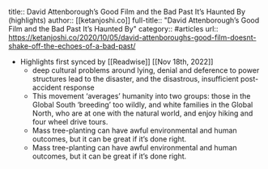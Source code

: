 title:: David Attenborough’s Good Film and the Bad Past It’s Haunted By (highlights)
author:: [[ketanjoshi.co]]
full-title:: "David Attenborough’s Good Film and the Bad Past It’s Haunted By"
category:: #articles
url:: https://ketanjoshi.co/2020/10/05/david-attenboroughs-good-film-doesnt-shake-off-the-echoes-of-a-bad-past/

- Highlights first synced by [[Readwise]] [[Nov 18th, 2022]]
	- deep cultural problems around lying, denial and deference to power structures lead to the disaster, and the disastrous, insufficient post-accident response
	- This movement ‘averages’ humanity into two groups: those in the Global South ‘breeding’ too wildly, and white families in the Global North, who are at one with the natural world, and enjoy hiking and four wheel drive tours.
	- Mass tree-planting can have awful environmental  and human outcomes, but it can be great if it’s done right.
	- Mass tree-planting can have awful environmental  and human outcomes, but it can be great if it’s done right.